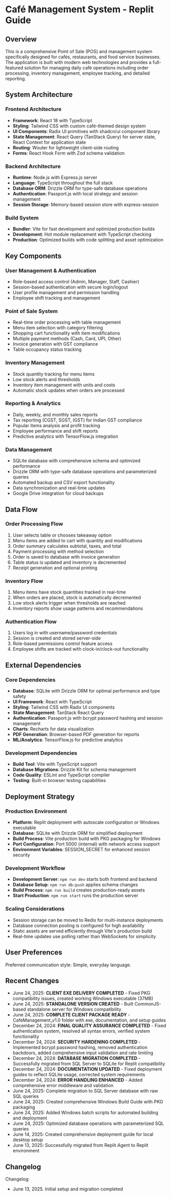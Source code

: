 # Café Management System - Replit Guide

## Overview

This is a comprehensive Point of Sale (POS) and management system specifically designed for cafés, restaurants, and food service businesses. The application is built with modern web technologies and provides a full-featured solution for managing daily café operations including order processing, inventory management, employee tracking, and detailed reporting.

## System Architecture

### Frontend Architecture
- **Framework**: React 18 with TypeScript
- **Styling**: Tailwind CSS with custom café-themed design system
- **UI Components**: Radix UI primitives with shadcn/ui component library
- **State Management**: React Query (TanStack Query) for server state, React Context for application state
- **Routing**: Wouter for lightweight client-side routing
- **Forms**: React Hook Form with Zod schema validation

### Backend Architecture
- **Runtime**: Node.js with Express.js server
- **Language**: TypeScript throughout the full stack
- **Database ORM**: Drizzle ORM for type-safe database operations
- **Authentication**: Passport.js with local strategy and session management
- **Session Storage**: Memory-based session store with express-session

### Build System
- **Bundler**: Vite for fast development and optimized production builds
- **Development**: Hot module replacement with TypeScript checking
- **Production**: Optimized builds with code splitting and asset optimization

## Key Components

### User Management & Authentication
- Role-based access control (Admin, Manager, Staff, Cashier)
- Session-based authentication with secure login/logout
- User profile management and permission handling
- Employee shift tracking and management

### Point of Sale System
- Real-time order processing with table management
- Menu item selection with category filtering
- Shopping cart functionality with item modifications
- Multiple payment methods (Cash, Card, UPI, Other)
- Invoice generation with GST compliance
- Table occupancy status tracking

### Inventory Management
- Stock quantity tracking for menu items
- Low stock alerts and thresholds
- Inventory item management with units and costs
- Automatic stock updates when orders are processed

### Reporting & Analytics
- Daily, weekly, and monthly sales reports
- Tax reporting (CGST, SGST, IGST) for Indian GST compliance
- Popular items analysis and profit tracking
- Employee performance and shift reports
- Predictive analytics with TensorFlow.js integration

### Data Management
- SQLite database with comprehensive schema and optimized performance
- Drizzle ORM with type-safe database operations and parameterized queries
- Automated backup and CSV export functionality
- Data synchronization and real-time updates
- Google Drive integration for cloud backups

## Data Flow

### Order Processing Flow
1. User selects table or chooses takeaway option
2. Menu items are added to cart with quantity and modifications
3. Order summary calculates subtotal, taxes, and total
4. Payment processing with method selection
5. Order is saved to database with invoice generation
6. Table status is updated and inventory is decremented
7. Receipt generation and optional printing

### Inventory Flow
1. Menu items have stock quantities tracked in real-time
2. When orders are placed, stock is automatically decremented
3. Low stock alerts trigger when thresholds are reached
4. Inventory reports show usage patterns and recommendations

### Authentication Flow
1. Users log in with username/password credentials
2. Session is created and stored server-side
3. Role-based permissions control feature access
4. Employee shifts are tracked with clock-in/clock-out functionality

## External Dependencies

### Core Dependencies
- **Database**: SQLite with Drizzle ORM for optimal performance and type safety
- **UI Framework**: React with TypeScript
- **Styling**: Tailwind CSS with Radix UI components
- **State Management**: TanStack React Query
- **Authentication**: Passport.js with bcrypt password hashing and session management
- **Charts**: Recharts for data visualization
- **PDF Generation**: Browser-based PDF generation for reports
- **ML/Analytics**: TensorFlow.js for predictive analytics

### Development Dependencies
- **Build Tool**: Vite with TypeScript support
- **Database Migrations**: Drizzle Kit for schema management
- **Code Quality**: ESLint and TypeScript compiler
- **Testing**: Built-in browser testing capabilities

## Deployment Strategy

### Production Environment
- **Platform**: Replit deployment with autoscale configuration or Windows executable
- **Database**: SQLite with Drizzle ORM for simplified deployment
- **Build Process**: Vite production build with PKG packaging for Windows
- **Port Configuration**: Port 5000 (internal) with network access support
- **Environment Variables**: SESSION_SECRET for enhanced session security

### Development Workflow
- **Development Server**: `npm run dev` starts both frontend and backend
- **Database Setup**: `npm run db:push` applies schema changes
- **Build Process**: `npm run build` creates production-ready assets
- **Start Production**: `npm run start` runs the production server

### Scaling Considerations
- Session storage can be moved to Redis for multi-instance deployments
- Database connection pooling is configured for high availability
- Static assets are served efficiently through Vite's production build
- Real-time updates use polling rather than WebSockets for simplicity

## User Preferences

Preferred communication style: Simple, everyday language.

## Recent Changes

- June 24, 2025: **CLIENT EXE DELIVERY COMPLETED** - Fixed PKG compatibility issues, created working Windows executable (37MB)
- June 24, 2025: **STANDALONE VERSION CREATED** - Built CommonJS-based standalone server for Windows compatibility
- June 24, 2025: **COMPLETE CLIENT PACKAGE READY** - CafeManagement_v1.0 folder with exe, documentation, and setup guides
- December 24, 2024: **FINAL QUALITY ASSURANCE COMPLETED** - Fixed authentication system, resolved all syntax errors, verified system functionality
- December 24, 2024: **SECURITY HARDENING COMPLETED** - Implemented bcrypt password hashing, removed authentication backdoors, added comprehensive input validation and rate limiting
- December 24, 2024: **DATABASE MIGRATION COMPLETED** - Successfully migrated from SQL Server to SQLite for Replit compatibility
- December 24, 2024: **DOCUMENTATION UPDATED** - Fixed deployment guides to reflect SQLite usage, corrected system requirements
- December 24, 2024: **ERROR HANDLING ENHANCED** - Added comprehensive error middleware and validation
- June 24, 2025: Complete migration to SQL Server database with raw SQL queries  
- June 24, 2025: Created comprehensive Windows Build Guide with PKG packaging
- June 24, 2025: Added Windows batch scripts for automated building and deployment
- June 24, 2025: Optimized database operations with parameterized SQL queries
- June 14, 2025: Created comprehensive deployment guide for local desktop setup
- June 13, 2025: Successfully migrated from Replit Agent to Replit environment

## Changelog

Changelog:
- June 13, 2025. Initial setup and migration completed